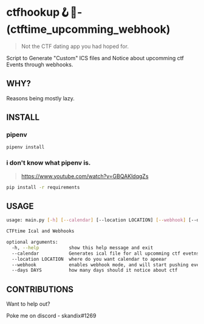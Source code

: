 # ctfhookup🪝📅- (ctftime_upcomming_webhook)
> Not the CTF dating app you had hoped for.

Script to Generate "Custom" ICS files and Notice about upcomming ctf Events through webhooks.

## WHY?
Reasons being mostly lazy.

## INSTALL
### pipenv
```bash
pipenv install
```

### i don't know what pipenv is.
> https://www.youtube.com/watch?v=GBQAKldqgZs

```bash
pip install -r requirements
```

## USAGE
```bash
usage: main.py [-h] [--calendar] [--location LOCATION] [--webhook] [--days DAYS]

CTFtime Ical and Webhooks

optional arguments:
  -h, --help           show this help message and exit
  --calendar           Generates ical file for all upcomming ctf evetns
  --location LOCATION  where do you want calendar to apeear
  --webhook            enables webhook mode, and will start pushing events that are upcomming.
  --days DAYS          how many days should it notice about ctf
```


## CONTRIBUTIONS
Want to help out?

Poke me on discord - skandix#1269

